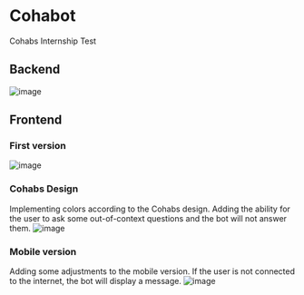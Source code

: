 # Cohabot

Cohabs Internship Test

## Backend

![image](https://github.com/user-attachments/assets/c9412c05-85d5-4a46-9195-c09d1d313f30)

## Frontend

### First version

![image](https://github.com/user-attachments/assets/5bd80652-8529-445b-b0ab-3970a07d0ca5)

### Cohabs Design

Implementing colors according to the Cohabs design. Adding the ability for the user to ask some out-of-context questions
and the bot will not answer them.
![image](https://github.com/user-attachments/assets/b8b8bd51-6f92-4b33-a04b-2449941d1030)

### Mobile version

Adding some adjustments to the mobile version. If the user is not connected to the internet, the bot will display a
message.
![image](https://github.com/user-attachments/assets/eb2bfd77-42da-4dc8-a6b9-8ec3c8bcbc2c)

